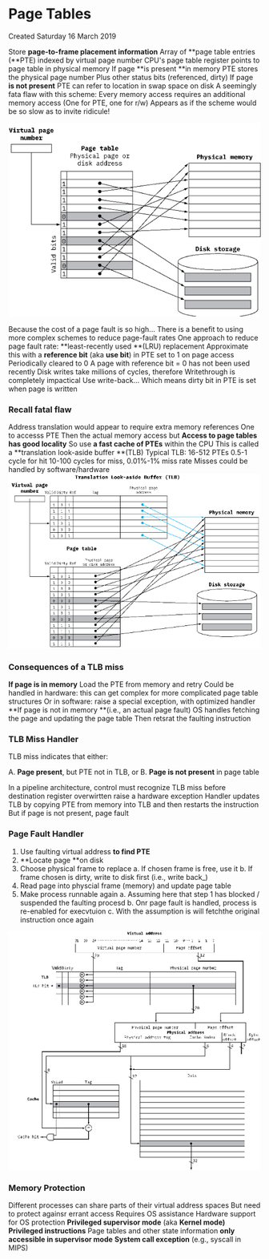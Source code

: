 # Page Tables
Created Saturday 16 March 2019

Store **page-to-frame placement information**
Array of **page table entries (**PTE) indexed by virtual page number
CPU's page table register points to page table in physical memory
If page **is present **in memory
PTE stores the physical page number
Plus other status bits (referenced, dirty)
If page **is not present**
PTE can refer to location in swap space on disk
A seemingly fata flaw with this scheme:
Every memory access requires an additional memory access (One for PTE, one for r/w)
Appears as if the scheme would be so slow as to invite ridicule!
	
![](./Page_Tables/pasted_image.png)

Because the cost of a page fault is so high...
There is a benefit to using more complex schemes to reduce page-fault rates
One approach to reduce page fault rate: **least-recently used **(LRU) replacement
Approximate this with a **reference bit** (aka **use bit**) in PTE set to 1 on page access
Periodically cleared to 0
A page with reference bit = 0 has not been used recently
Disk writes take millions of cycles, therefore
Writethrough is completely impactical
Use write-back...
Which means dirty bit in PTE is set when page is written
	
### Recall fatal flaw
Address translation would appear to require extra memory references
One to accesss PTE
Then the actual memory access
but **Access to page tables has good locality**
So use **a fast cache of PTEs** within the CPU
This is called a **translation look-aside buffer **(TLB)
Typical TLB:
16-512 PTEs
0.5-1 cycle for hit
10-100 cycles for miss, 0.01%-1% miss rate
Misses could be handled by software/hardware
![](./Page_Tables/pasted_image001.png)

### Consequences of a TLB miss
**If page is in memory**
Load the PTE from memory and retry
Could be handled in hardware: this can get complex for more complicated page table structures
Or in software: raise a special exception, with optimized handler
**If page is not in memory **(i.e., an actual page fault)
OS handles fetching the page and updating the page table
Then retsrat the faulting instruction
	
### TLB Miss Handler
TLB miss indicates that either:

A. **Page present**, but PTE not in TLB, or
B. **Page is not present** in page table

In a pipeline architecture, control must recognize TLB miss before destination register overwirtten
raise a hardware exception
Handler updates TLB by copying PTE from memory into TLB
and then restarts the instruction
But if page is not present, page fault
	
### Page Fault Handler

1. Use faulting virtual address **to find PTE**
2. **Locate page **on disk
3. Choose physical frame to replace
	a. If chosen frame is free, use it
	b. If frame chosen is dirty, write to disk first (i.e., write back_)
4. Read page into physcial frame (memory) and update page table
5. Make process runnable again
	a. Assuming here that step 1 has blocked / suspended the faulting procesd
	b. Onr page fault is handled, process is re-enabled for execvtuion
	c. With the assumption is will fetchthe original instruction once again

![](./Page_Tables/pasted_image002.png)

### Memory Protection
Different processes can share parts of their virtual address spaces
But need to protect againsr errant access
Requires OS assistance
Hardware support for OS protection
**Privileged supervisor mode** (aka **Kernel mode)**
**Privileged instructions**
Page tables and other state information **only accessible in supervisor mode**
**System call exception** (e.g., syscall in MIPS)



